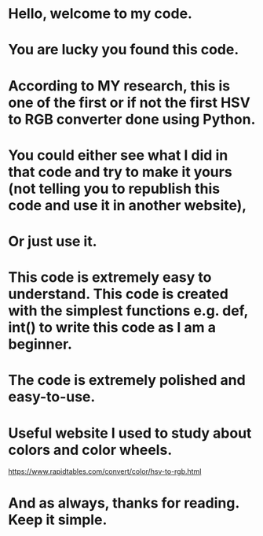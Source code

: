 # Hello, welcome to my code.
# You are lucky you found this code.
# According to MY research, this is one of the first or if not the first HSV to RGB converter done using Python.
# You could either see what I did in that code and try to make it yours (not telling you to republish this code and use it in another website),
# Or just use it.
# This code is extremely easy to understand. This code is created with the simplest functions e.g. def, int() to write this code as I am a beginner.
# The code is extremely polished and easy-to-use.
# Useful website I used to study about colors and color wheels.

https://www.rapidtables.com/convert/color/hsv-to-rgb.html

# And as always, thanks for reading. Keep it simple.
